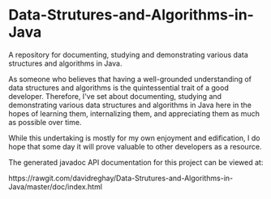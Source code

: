 # Data-Strutures-and-Algorithms-in-Java
A repository for documenting, studying and demonstrating various data structures and algorithms in Java.

As someone who believes that having a well-grounded understanding of data structures and algorithms is the 
quintessential trait of a good developer.  Therefore, I've set about documenting, studying and demonstrating
various data structures and algorithms in Java here in the hopes of learning them, internalizing them,
and appreciating them as much as possible over time.

While this undertaking is mostly for my own enjoyment and edification, I do hope that some day it will prove
valuable to other developers as a resource.

The generated javadoc API documentation for this project can be viewed at:

<p>
  https://rawgit.com/davidreghay/Data-Strutures-and-Algorithms-in-Java/master/doc/index.html
</p>

